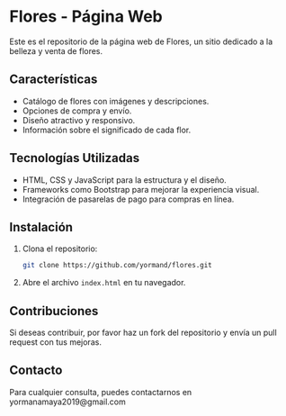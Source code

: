 # Flores - Página Web

Este es el repositorio de la página web de Flores, un sitio dedicado a la belleza y venta de flores.

## Características

- Catálogo de flores con imágenes y descripciones.
- Opciones de compra y envío.
- Diseño atractivo y responsivo.
- Información sobre el significado de cada flor.

## Tecnologías Utilizadas

- HTML, CSS y JavaScript para la estructura y el diseño.
- Frameworks como Bootstrap para mejorar la experiencia visual.
- Integración de pasarelas de pago para compras en línea.

## Instalación

1. Clona el repositorio:
   ```sh
   git clone https://github.com/yormand/flores.git
   ```
2. Abre el archivo `index.html` en tu navegador.

## Contribuciones

Si deseas contribuir, por favor haz un fork del repositorio y envía un pull request con tus mejoras.

## Contacto

Para cualquier consulta, puedes contactarnos en yormanamaya2019\@gmail.com
